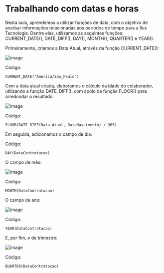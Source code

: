 # Trabalhando com datas e horas

Nesta aula, aprendemos a utilizar funções de data, com o objetivo de analisar informações relacionadas aos períodos de tempo para a Ilus Tecnologia. Dentre elas, utilizamos as seguintes funções: CURRENT_DATE(), DATE_DIFF(), DAY(), MONTH(), QUARTER() e YEAR().

Primeiramente, criamos a Data Atual, através da função CURRENT_DATE():

![image](https://github.com/RonnyldoSilva/Wiki-Ronnyldo/assets/37785171/09aae289-89ce-410f-923a-239861bcf7dc)

Código:
```
CURRENT_DATE("America/Sao_Paulo")
```

Com a data atual criada, elaboramos o cálculo da idade do colaborador, utilizando a função DATE_DIFF(), com apoio da função FLOOR() para arredondar o resultado:

![image](https://github.com/RonnyldoSilva/Wiki-Ronnyldo/assets/37785171/4d630bfc-49b8-4ef5-b46e-ea4e81a556fd)

Código:
```
FLOOR(DATE_DIFF(Data Atual, DataNascimento) / 365)
```

Em seguida, adicionamos o campo de dia:

Código:
```
DAY(DataContratacao)
```

O campo de mês:

![image](https://github.com/RonnyldoSilva/Wiki-Ronnyldo/assets/37785171/3ed79b4d-22f1-4662-8aa8-b703e1e57a99)

Código:
```
MONTH(DataContratacao)
```

O campo de ano:

![image](https://github.com/RonnyldoSilva/Wiki-Ronnyldo/assets/37785171/1ea817ce-da24-432b-a771-45324b1347cc)

Código:
```
YEAR(DataContratacao)
```

E, por fim, o de trimestre:

![image](https://github.com/RonnyldoSilva/Wiki-Ronnyldo/assets/37785171/063cc18d-2fe0-4223-bb08-c9c632f6bb04)

Código:
```
QUARTER(DataContratacao)
```
